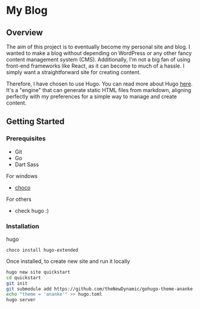 # My Blog

## Overview

The aim of this project is to eventually become my personal site and blog. I wanted to make a blog without depending on WordPress or any other fancy content management system (CMS). Additionally, I'm not a big fan of using front-end frameworks like React, as it can become to much of a hassle. I simply want a straightforward site for creating content.

Therefore, I have chosen to use Hugo. You can read more about Hugo [here](https://gohugo.io/). It's a "engine" that can generate static HTML files from markdown, aligning perfectly with my preferences for a simple way to manage and create content.

## Getting Started

### Prerequisites
- Git
- Go
- Dart Sass

For windows
- [choco](https://chocolatey.org/)

For others
- check hugo :)

### Installation

hugo
```
choco install hugo-extended
```

Once installed, to create new site and run it locally
```bash
hugo new site quickstart
cd quickstart
git init
git submodule add https://github.com/theNewDynamic/gohugo-theme-ananke.git themes/ananke
echo "theme = 'ananke'" >> hugo.toml
hugo server
````
